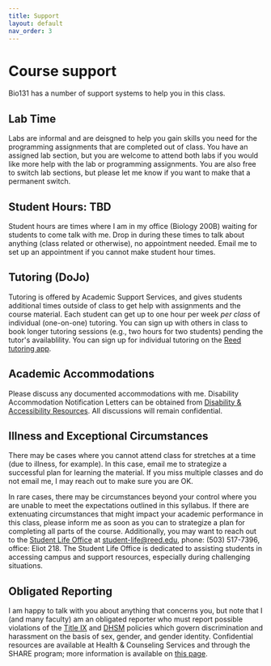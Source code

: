 ```yaml
---
title: Support
layout: default
nav_order: 3
---
```


# Course support

Bio131 has a number of support systems to help you in this class. 

## Lab Time

Labs are informal and are deisgned to help you gain skills you need for the programming assignments that are completed out of class. You have an assigned lab section, but you are welcome to attend both labs if you would like more help with the lab or programming assignments. You are also free to switch lab sections, but please let me know if you want to make that a permanent switch.

## Student Hours: TBD

Student hours are times where I am in my office (Biology 200B) waiting for students to come talk with me. Drop in during these times to talk about anything (class related or otherwise), no appointment needed. Email me to set up an appointment if you cannot make student hour times.

## Tutoring (DoJo)

Tutoring is offered by Academic Support Services, and gives students additional times outside of class to get help with assignments and the course material. Each student can get up to one hour per week _per class_ of individual (one-on-one) tutoring.  You can sign up with others in class to book longer tutoring sessions (e.g., two hours for two students) pending the tutor's availablility. You can sign up for individual tutoring on the [Reed tutoring app](https://iris.reed.edu/tutor/tutors/profiles).

## Academic Accommodations

Please discuss any documented accommodations with me. Disability Accommodation Notification Letters can be obtained from [Disability & Accessibility Resources](https://www.reed.edu/disability-resources/).  All discussions will remain confidential.  

## Illness and Exceptional Circumstances

There may be cases where you cannot attend class for stretches at a time (due to illness, for example). In this case, email me to strategize a successful plan for learning the material. If you miss multiple classes and do not email me, I may reach out to make sure you are OK. 

In rare cases, there may be circumstances beyond your control where you are unable to meet the expectations outlined in this syllabus. If there are extenuating circumstances that might impact your academic performance in this class, please inform me as soon as you can to strategize a plan for completing all parts of the course. Additionally, you may want to reach out to the [Student Life Office](https://www.reed.edu/student-life/) at student-life@reed.edu, phone: (503) 517-7396, office: Eliot 218. The Student Life Office is dedicated to assisting students in accessing campus and support resources, especially during challenging situations.

## Obligated Reporting

I am happy to talk with you about anything that concerns you, but note that I (and many faculty) am an obligated reporter who must report possible violations of the [Title IX](https://www.reed.edu/governance/title-ix-policy/) and [DHSM](https://www.reed.edu/guidebook/comm_pol/dhsm_policy.html) policies which govern discrimination and harassment on the basis of sex, gender, and gender identity. Confidential resources are available at Health & Counseling Services and through the SHARE program; more information is available on [this page](https://www.reed.edu/student-life/concerned/confidentiality-obligatory-reporting.html).
